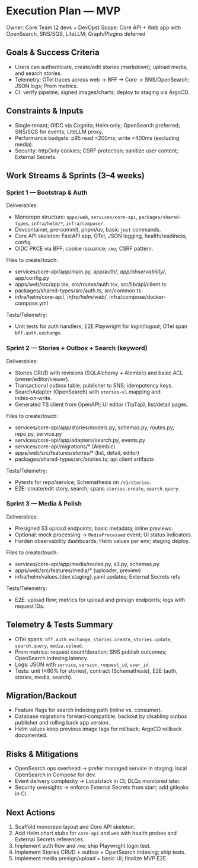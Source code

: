# Execution Plan — MVP

Owner: Core Team (2 devs + DevOps)
Scope: Core API + Web app with OpenSearch, SNS/SQS, LiteLLM; Graph/Plugins deferred

## Goals & Success Criteria

- Users can authenticate, create/edit stories (markdown), upload media, and search stories.
- Telemetry: OTel traces across web → BFF → Core → SNS/OpenSearch; JSON logs; Prom metrics.
- CI: verify pipeline; signed images/charts; deploy to staging via ArgoCD.

## Constraints & Inputs

- Single‑tenant; OIDC via Cognito; Helm‑only; OpenSearch preferred; SNS/SQS for events; LiteLLM proxy.
- Performance budgets: p95 read <200ms; write <400ms (excluding media).
- Security: httpOnly cookies; CSRF protection; sanitize user content; External Secrets.

## Work Streams & Sprints (3–4 weeks)

### Sprint 1 — Bootstrap & Auth

Deliverables:
- Monorepo structure: `apps/web`, `services/core-api`, `packages/shared-types`, `infra/helm/*`, `infra/compose/`.
- Devcontainer, pre‑commit, pnpm/uv, basic `just` commands.
- Core API skeleton: FastAPI app, OTel, JSON logging, health/readiness, config.
- OIDC PKCE via BFF; cookie issuance; `/me`; CSRF pattern.

Files to create/touch:
- services/core-api/app/main.py, app/auth/*, app/observability/*, app/config.py
- apps/web/src/app.tsx, src/routes/auth.tsx, src/lib/api/client.ts
- packages/shared-types/src/auth.ts, src/common.ts
- infra/helm/core-api/*, infra/helm/web/*, infra/compose/docker-compose.yml

Tests/Telemetry:
- Unit tests for auth handlers; E2E Playwright for login/logout; OTel span `bff.auth.exchange`.

### Sprint 2 — Stories + Outbox + Search (keyword)

Deliverables:
- Stories CRUD with revisions (SQLAlchemy + Alembic) and basic ACL (owner/editor/viewer).
- Transactional outbox table; publisher to SNS; idempotency keys.
- SearchAdapter (OpenSearch) with `stories-v1` mapping and index‑on‑write.
- Generated TS client from OpenAPI; UI editor (TipTap), list/detail pages.

Files to create/touch:
- services/core-api/app/stories/models.py, schemas.py, routes.py, repo.py, service.py
- services/core-api/app/adapters/search.py, events.py
- services/core-api/migrations/* (Alembic)
- apps/web/src/features/stories/* (list, detail, editor)
- packages/shared-types/src/stories.ts; api client artifacts

Tests/Telemetry:
- Pytests for repo/service; Schemathesis on `/v1/stories`.
- E2E: create/edit story, search; spans `stories.create`, `search.query`.

### Sprint 3 — Media & Polish

Deliverables:
- Presigned S3 upload endpoints; basic metadata; inline previews.
- Optional: mock processing → `MediaProcessed` event; UI status indicators.
- Harden observability dashboards; Helm values per env; staging deploy.

Files to create/touch:
- services/core-api/app/media/routes.py, s3.py, schemas.py
- apps/web/src/features/media/* (uploader, preview)
- infra/helm/values.{dev,staging}.yaml updates; External Secrets refs

Tests/Telemetry:
- E2E: upload flow; metrics for upload and presign endpoints; logs with request IDs.

## Telemetry & Tests Summary

- OTel spans: `bff.auth.exchange`, `stories.create`, `stories.update`, `search.query`, `media.upload`.
- Prom metrics: request count/duration; SNS publish outcomes; OpenSearch indexing latency.
- Logs: JSON with `service`, `version`, `request_id`, `user_id`.
- Tests: unit (≥80% for stories), contract (Schemathesis), E2E (auth, stories, media, search).

## Migration/Backout

- Feature flags for search indexing path (inline vs. consumer).
- Database migrations forward‑compatible; backout by disabling outbox publisher and rolling back app version.
- Helm values keep previous image tags for rollback; ArgoCD rollback documented.

## Risks & Mitigations

- OpenSearch ops overhead → prefer managed service in staging; local OpenSearch in Compose for dev.
- Event delivery complexity → Localstack in CI; DLQs monitored later.
- Security oversights → enforce External Secrets from start; add gitleaks in CI.

## Next Actions

1) Scaffold monorepo layout and Core API skeleton.
2) Add Helm chart stubs for `core-api` and `web` with health probes and External Secrets references.
3) Implement auth flow and `/me`; ship Playwright login test.
4) Implement Stories CRUD + outbox + OpenSearch indexing; ship tests.
5) Implement media presign/upload + basic UI; finalize MVP E2E.

